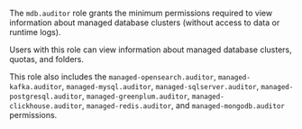 The `mdb.auditor` role grants the minimum permissions required to view information about managed database clusters (without access to data or runtime logs).

Users with this role can view information about managed database clusters, quotas, and folders.

This role also includes the `managed-opensearch.auditor`, `managed-kafka.auditor`, `managed-mysql.auditor`, `managed-sqlserver.auditor`, `managed-postgresql.auditor`, `managed-greenplum.auditor`, `managed-clickhouse.auditor`, `managed-redis.auditor`, and `managed-mongodb.auditor` permissions.